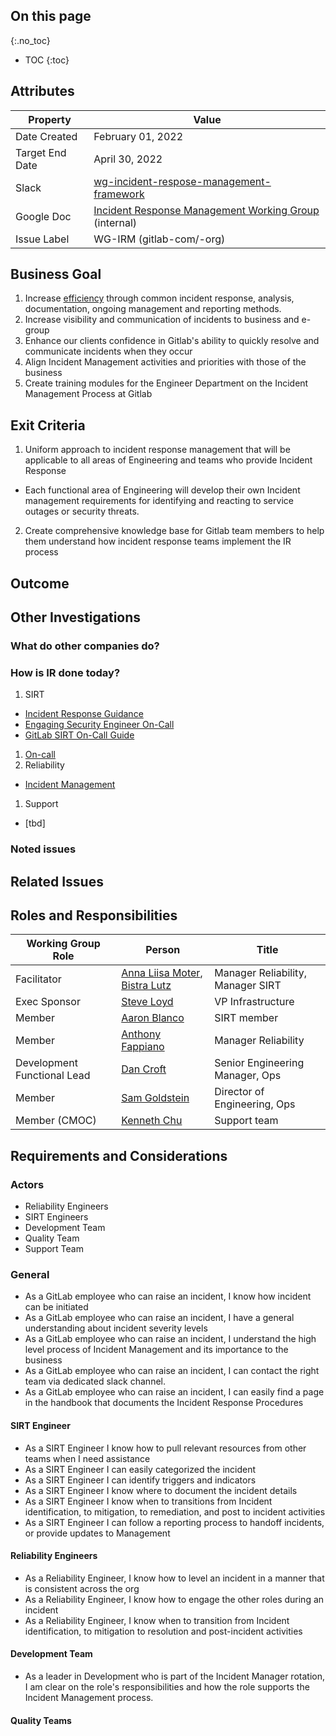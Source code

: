 
## On this page
{:.no_toc}

- TOC
{:toc}

## Attributes

| Property     | Value |
|--------------|-------|
| Date Created | February 01, 2022 |
| Target End Date   | April  30, 2022 |
| Slack        | [wg-incident-respose-management-framework](https://gitlab.slack.com/archives/C02UMD8S8NM) |
| Google Doc   | [Incident Response Management Working Group](https://docs.google.com/document/d/1SwbD-Vbt813DUtS5VaXWI7p80yE5rqyNBwJFwmVT_Ko/edit#) (internal) |
| Issue Label | WG-IRM (gitlab-com/-org) |

## Business Goal

1. Increase [efficiency](https://about.gitlab.com/handbook/values/#efficiency) through common incident response, analysis, documentation, ongoing management and reporting methods.
1. Increase visibility and communication of incidents to business and e-group
1. Enhance our clients confidence in Gitlab's ability to quickly resolve and communicate incidents when they occur
1. Align Incident Management activities and priorities with those of the business
1. Create training modules for the Engineer Department on the Incident Management Process at Gitlab

 


## Exit Criteria

1. Uniform approach to incident response management that will be applicable to all areas of Engineering and teams who provide Incident Response 
  * Each functional area of Engineering will develop their own Incident management requirements for identifying and reacting to service outages or security threats.
  
2. Create comprehensive knowledge base for Gitlab team members to help them understand how incident response teams implement the IR  process


## Outcome



## Other Investigations

### What do other companies do?







### How is IR done today?
1. SIRT 
* [Incident Response Guidance](https://about.gitlab.com/handbook/engineering/security/vulnerability_management/incident-response-guidance.html)
* [Engaging Security Engineer On-Call](https://about.gitlab.com/handbook/engineering/security/security-operations/sirt/engaging-security-on-call.html)
* [GitLab SIRT On-Call Guide](https://about.gitlab.com/handbook/engineering/security/secops-oncall.html)
1. [On-call](https://about.gitlab.com/handbook/on-call/) 
1. Reliability
* [Incident Management](https://about.gitlab.com/handbook/engineering/infrastructure/incident-management/)
1. Support
* [tbd]



### Noted issues


## Related Issues




## Roles and Responsibilities

| Working Group Role  | Person           | Title                                  |
|---------------------|------------------|----------------------------------------|
| Facilitator         | [Anna Liisa Moter](@amoter), [Bistra Lutz](@blutz1)    | Manager Reliability, Manager SIRT |
| Exec Sponsor        | [Steve Loyd](@sloyd)      | VP Infrastructure         |
| Member              | [Aaron Blanco](@ablanco3)          | SIRT member                  |
| Member              | [Anthony Fappiano](@afappiano)          | Manager Reliability                   |
| Development Functional Lead | [Dan Croft](@dcroft) | Senior Engineering Manager, Ops |
| Member | [Sam Goldstein](@sgoldstein) | Director of Engineering, Ops |
| Member (CMOC) | [Kenneth Chu](@kenneth) | Support team  |

## Requirements and Considerations

### Actors

* Reliability Engineers 
* SIRT Engineers 
* Development Team
* Quality Team
* Support Team


### General
* As a GitLab employee who can raise an incident, I know how incident can be initiated 
* As a GitLab employee who can raise an incident, I have a general understanding  about incident severity levels
* As a GitLab employee who can raise an incident, I understand the high level process of Incident Management and its importance to the business
* As a GitLab employee who can raise an incident, I can contact the right team via dedicated slack channel.
* As a GitLab employee who can raise an incident, I can easily find a page in the handbook that documents the Incident Response Procedures



#### SIRT Engineer
* As a SIRT Engineer I know how to pull relevant resources from other teams  when I need assistance 
* As a SIRT Engineer I can easily categorized the incident 
* As a SIRT Engineer I can identify triggers and indicators 
* As a SIRT Engineer I know where to document the incident details  
* As a SIRT Engineer I know when to transitions from Incident identification, to mitigation, to remediation, and post to incident activities 
* As a SIRT Engineer I can follow a reporting process to handoff incidents, or provide updates to Management


#### Reliability Engineers 
* As a Reliability Engineer, I know how to level an incident in a manner that is consistent across the org
* As a Reliability Engineer, I know how to engage the other roles during an incident
* As a Reliability Engineer, I know when to transition from Incident identification, to mitigation to resolution and post-incident activities


#### Development Team

* As a leader in Development who is part of the Incident Manager rotation, I am clear on the role's responsibilities and how the role supports the Incident Management process.

#### Quality Teams 
